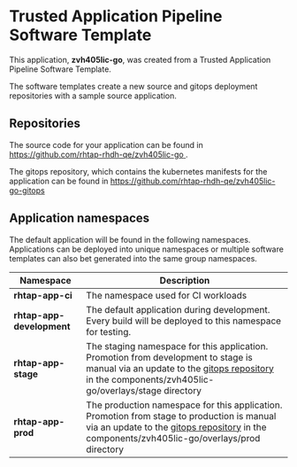 # Trusted Application Pipeline Software Template

This application, **zvh405lic-go**, was created from a Trusted Application Pipeline Software Template.

The software templates create a new source and gitops deployment repositories with a sample source application. 

## Repositories

The source code for your application can be found in [https://github.com/rhtap-rhdh-qe/zvh405lic-go ](https://github.com/rhtap-rhdh-qe/zvh405lic-go ).
 
The gitops repository, which contains the kubernetes manifests for the application can be found in 
[https://github.com/rhtap-rhdh-qe/zvh405lic-go-gitops ](https://github.com/rhtap-rhdh-qe/zvh405lic-go-gitops ) 

## Application namespaces 

The default application will be found in the following namespaces. Applications can be deployed into unique namespaces or multiple software templates can also bet generated into the same group namespaces.  

|  Namespace   |  Description   |  
| -------- | -------- |
| **rhtap-app-ci** | The namespace used for CI workloads |
| **rhtap-app-development** | The default application during development. Every build will be deployed to this namespace for testing. |
| **rhtap-app-stage** | The staging namespace for this application. Promotion from development to stage is manual via an update to the [gitops repository](https://github.com/rhtap-rhdh-qe/zvh405lic-go-gitops ) in the components/zvh405lic-go/overlays/stage directory |
| **rhtap-app-prod** | The production namespace for this application. Promotion from stage to production is manual via an update to the [gitops repository](https://github.com/rhtap-rhdh-qe/zvh405lic-go-gitops ) in the components/zvh405lic-go/overlays/prod directory |